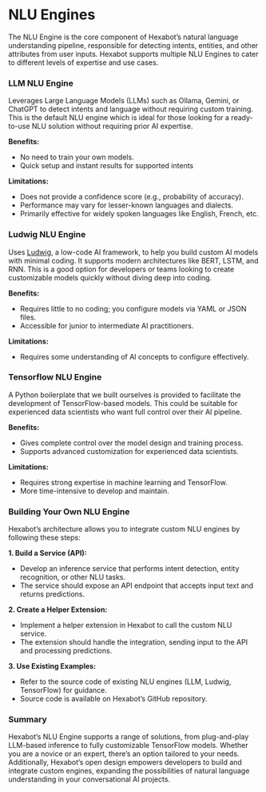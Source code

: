 # NLU Engines

The NLU Engine is the core component of Hexabot’s natural language understanding pipeline, responsible for detecting intents, entities, and other attributes from user inputs. Hexabot supports multiple NLU Engines to cater to different levels of expertise and use cases.

### LLM NLU Engine

Leverages Large Language Models (LLMs) such as Ollama, Gemini, or ChatGPT to detect intents and language without requiring custom training. This is the default NLU engine which is ideal for those looking for a ready-to-use NLU solution without requiring prior AI expertise.

**Benefits:**

* No need to train your own models.
* Quick setup and instant results for supported intents

**Limitations:**

* Does not provide a confidence score (e.g., probability of accuracy).
* Performance may vary for lesser-known languages and dialects.
* Primarily effective for widely spoken languages like English, French, etc.

### Ludwig NLU Engine

Uses [Ludwig](https://ludwig.ai/latest/), a low-code AI framework, to help you build custom AI models with minimal coding. It supports modern architectures like BERT, LSTM, and RNN. This is a good option for developers or teams looking to create customizable models quickly without diving deep into coding.

**Benefits:**

* Requires little to no coding; you configure models via YAML or JSON files.
* Accessible for junior to intermediate AI practitioners.

**Limitations:**

* Requires some understanding of AI concepts to configure effectively.

### Tensorflow NLU Engine

A Python boilerplate that we built ourselves is provided to facilitate the development of TensorFlow-based models. This could be suitable for experienced data scientists who want full control over their AI pipeline.

**Benefits:**

* Gives complete control over the model design and training process.
* Supports advanced customization for experienced data scientists.

**Limitations:**

* Requires strong expertise in machine learning and TensorFlow.
* More time-intensive to develop and maintain.

### Building Your Own NLU Engine

Hexabot’s architecture allows you to integrate custom NLU engines by following these steps:

**1. Build a Service (API):**

* Develop an inference service that performs intent detection, entity recognition, or other NLU tasks.
* The service should expose an API endpoint that accepts input text and returns predictions.

**2. Create a Helper Extension:**

* Implement a helper extension in Hexabot to call the custom NLU service.
* The extension should handle the integration, sending input to the API and processing predictions.

**3. Use Existing Examples:**

* Refer to the source code of existing NLU engines (LLM, Ludwig, TensorFlow) for guidance.
* Source code is available on Hexabot’s GitHub repository.

### Summary

Hexabot’s NLU Engine supports a range of solutions, from plug-and-play LLM-based inference to fully customizable TensorFlow models. Whether you are a novice or an expert, there’s an option tailored to your needs. Additionally, Hexabot’s open design empowers developers to build and integrate custom engines, expanding the possibilities of natural language understanding in your conversational AI projects.
